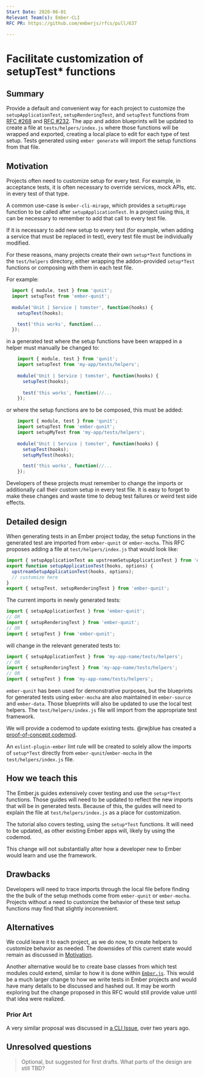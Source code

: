 ```yaml
---
Start Date: 2020-06-01
Relevant Team(s): Ember-CLI
RFC PR: https://github.com/emberjs/rfcs/pull/637

---
```


# Facilitate customization of setupTest* functions

## Summary

Provide a default and convenient way for each project to customize the
`setupApplicationTest`, `setupRenderingTest`, and `setupTest` functions from
[RFC #268](https://github.com/emberjs/rfcs/blob/master/text/0268-acceptance-testing-refactor.md)
and [RFC #232](https://github.com/emberjs/rfcs/blob/master/text/0232-simplify-qunit-testing-api.md).
The app and addon blueprints will be updated to create a file at 
`tests/helpers/index.js` where those functions will be wrapped and exported, 
creating a local place to edit for each type of test setup. Tests generated 
using `ember generate` will import the setup functions from that file.


## Motivation

Projects often need to customize setup for every test. For example, in 
acceptance tests, it is often necessary to override services, mock APIs, etc.
in every test of that type.

A common use-case is `ember-cli-mirage`, which provides a `setupMirage` function
to be called after `setupApplicationTest`. In a project using this, it can be 
necessary to remember to add that call to every test file.

If it is necessary to add new setup to every test (for example, when adding a 
service that must be replaced in test), every test file must be individually 
modified.

For these reasons, many projects create their own `setup*Test` functions in the 
`test/helpers` directory, either wrapping the addon-provided `setup*Test` 
functions or composing with them in each test file.

For example:

```js
  import { module, test } from 'qunit';
  import setupTest from 'ember-qunit';
  
  module('Unit | Service | tomster', function(hooks) {
    setupTest(hooks);

    test('this works', function(...
  });
```

in a generated test where the setup functions have been wrapped in a helper must
manually be changed to:

```js
    import { module, test } from 'qunit';
    import setupTest from 'my-app/tests/helpers';
    
    module('Unit | Service | tomster', function(hooks) {
      setupTest(hooks);
  
      test('this works', function(//...
    });
```

or where the setup functions are to be composed, this must be added:

```js
    import { module, test } from 'qunit';
    import setupTest from 'ember-qunit';
    import setupMyTest from 'my-app/tests/helpers';
    
    module('Unit | Service | tomster', function(hooks) {
      setupTest(hooks);
      setupMyTest(hooks);

      test('this works', function(//...
    });
```

Developers of these projects must remember to change the imports or additionally
call their custom setup in every test file. It is easy to forget to make these 
changes and waste time to debug test failures or weird test side effects.

## Detailed design

When generating tests in an Ember project today, the setup functions in the
generated test are imported from `ember-qunit` or `ember-mocha`. This RFC
proposes adding a file at `test/helpers/index.js` that would look like:

```js
import { setupApplicationTest as upstreamSetupApplicationTest } from 'ember-qunit';
export function setupApplicationTest(hooks, options) {
  upstreamSetupApplicationTest(hooks, options);
  // customize here
}
export { setupTest, setupRenderingTest } from 'ember-qunit';
```

The current imports in newly generated tests:
```js
import { setupApplicationTest } from 'ember-qunit';   
// OR
import { setupRenderingTest } from 'ember-qunit';
// OR
import { setupTest } from 'ember-qunit';
```

will change in the relevant generated tests to: 

```js
import { setupApplicationTest } from 'my-app-name/tests/helpers'; 
// OR
import { setupRenderingTest } from 'my-app-name/tests/helpers';
// OR
import { setupTest } from 'my-app-name/tests/helpers';
```

`ember-qunit` has been used for demonstrative purposes, but the blueprints for 
generated tests using `ember-mocha` are also maintained in `ember-source` 
and `ember-data`. Those blueprints will also be updated to use the local test 
helpers. The `test/helpers/index.js` file will import from the appropriate 
test framework.

We will provide a codemod to update existing tests. @rwjblue has created a 
[proof-of-concept codemod](https://astexplorer.net/#/gist/ba7e5ae104aac099bc5ca60ef874eb74/fc6cd9ad60df7abf17813136d7cdc75b0f313496).

An `eslint-plugin-ember` lint rule will be created to solely allow the imports
of `setup*Test` directly from `ember-qunit`/`ember-mocha` in the 
`test/helpers/index.js` file.

## How we teach this

The Ember.js guides extensively cover testing and use the `setup*Test` functions.
Those guides will need to be updated to reflect the new imports that will be in 
generated tests. Because of this, the guides will need to explain the file at 
`test/helpers/index.js` as a place for customization.

The tutorial also covers testing, using the `setup*Test` functions. It will need
to be updated, as other existing Ember apps will, likely by using the codemod.

This change will not substantially alter how a developer new to Ember would 
learn and use the framework.

## Drawbacks

Developers will need to trace imports through the local file before finding the
the bulk of the setup methods come from `ember-qunit` or `ember-mocha`. 
Projects without a need to customize the behavior of these test setup functions 
may find that slightly inconvenient. 

## Alternatives

We could leave it to each project, as we do now, to create helpers to customize 
behavior as needed. The downsides of this current state would remain as 
discussed in [Motivation](#Motivation).

Another alternative would be to create base classes from which test modules could
extend, similar to how it is done within [`Ember.js`](https://github.com/emberjs/ember.js/blob/master/packages/internal-test-helpers/lib/test-cases/application.js).
This would be a much larger change to how we write tests in Ember projects and 
would have many details to be discussed and hashed out. It may be worth exploring 
but the change proposed in this RFC would still provide value until that idea 
were realized.

### Prior Art

A very similar proposal was discussed in
[a CLI Issue](https://github.com/ember-cli/ember-cli/pull/7657), over two years 
ago.

## Unresolved questions

> Optional, but suggested for first drafts. What parts of the design are still
TBD?
